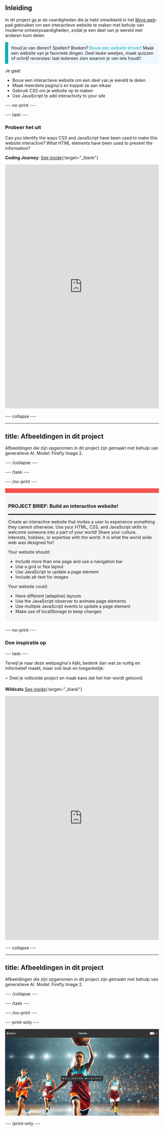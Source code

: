 ## Inleiding

In dit project ga je de vaardigheden die je hebt ontwikkeld in het [More web](https://projects.raspberrypi.org/en/pathways/more-web)-pad gebruiken om een interactieve website te maken met behulp van moderne ontwerpvaardigheden, zodat je een deel van je wereld met anderen kunt delen.

<p style="border-left: solid; border-width:10px; border-color: #0faeb0; background-color: aliceblue; padding: 10px;">
Houd je van dieren? Spellen? Boeken? <span style="color: #0faeb0">Bouw een website erover!</span> Maak een website van je favoriete dingen. Deel leuke weetjes, maak quizzen of schrijf recensies: laat iedereen zien waarom je van iets houdt!
</p>

Je gaat:

- Bouw een interactieve website om een deel van je wereld te delen
- Maak meerdere pagina's en koppel ze aan elkaar
- Gebruik CSS om je website op te maken
- Use JavaScript to add interactivity to your site

\--- no-print ---

\--- task ---

### Probeer het uit

Can you identify the ways CSS and JavaScript have been used to make this website interactive? What HTML elements have been used to present the information?

**Coding Journey**: [See inside](https://editor.raspberrypi.org/en/projects/share-your-world-coding){:target="_blank"}

<iframe src="https://editor.raspberrypi.org/en/embed/viewer/share-your-world-coding" width="100%" height="800" frameborder="0" marginwidth="0" marginheight="0" allowfullscreen> </iframe>

\--- collapse ---

---

## title: Afbeeldingen in dit project

Afbeeldingen die zijn opgenomen in dit project zijn gemaakt met behulp van generatieve AI. Model: Firefly Image 2.

\--- /collapse ---

\--- /task ---

\--- /no-print ---

<div style="border-top: 15px solid #f3524f; background-color: whitesmoke; margin-bottom: 20px; padding: 10px;">

### PROJECT BRIEF: Build an interactive website!

<hr style="border-top: 2px solid black;">

Create an interactive website that invites a user to experience something they cannot otherwise. Use your HTML, CSS, and JavaScript skills to welcome someone into a part of your world! Share your culture, interests, hobbies, or expertise with the world. It is what the world wide web was designed for!

Your website should:

- Include more than one page and use a navigation bar
- Use a grid or flex layout
- Use JavaScript to update a page element
- Include alt-text for images

Your website could:

- Have different (adaptive) layouts
- Use the JavaScript observer to animate page elements
- Use multiple JavaScript events to update a page element
- Make use of localStorage to keep changes

</div>

\--- no-print ---

### Doe inspiratie op

\--- task ---

Terwijl je naar deze webpagina's kijkt, bedenk dan wat ze nuttig en informatief maakt, maar ook leuk en toegankelijk:

⭐ Deel je voltooide project en maak kans dat het hier wordt getoond.

<div>

**Wildcats** [See inside](https://editor.raspberrypi.org/en/projects/share-your-world-wildcats){:target="_blank"}

<div>
<iframe src="https://editor.raspberrypi.org/en/embed/viewer/share-your-world-wildcats" width="100%" height="800" frameborder="0" marginwidth="0" marginheight="0" allowfullscreen> </iframe>
</div>

\--- collapse ---

---

## title: Afbeeldingen in dit project

Afbeeldingen die zijn opgenomen in dit project zijn gemaakt met behulp van generatieve AI. Model: Firefly Image 2.

\--- /collapse ---

\--- /task ---

\--- /no-print ---

\--- print-only ---

![Wildcats complete project](images/wildcats.png)

\--- /print-only ---
